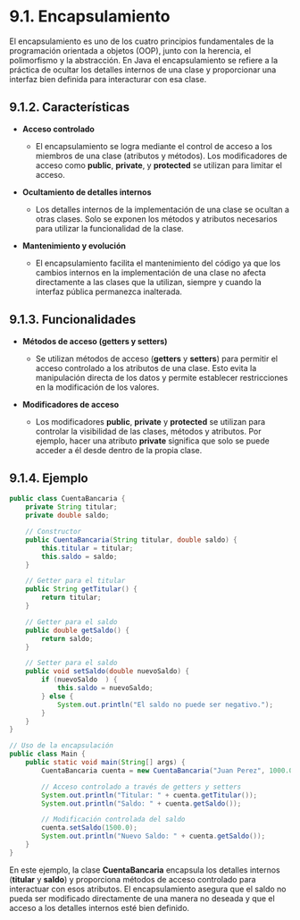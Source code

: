 # 9.1. Encapsulamiento

El encapsulamiento es uno de los cuatro principios fundamentales de la programación orientada a objetos (OOP), junto con la herencia, el polimorfismo y la abstracción. En Java el encapsulamiento se refiere a la práctica de ocultar los detalles internos de una clase y proporcionar una interfaz bien definida para interacturar con esa clase.

## 9.1.2. Características

- **Acceso controlado**

  - El encapsulamiento se logra mediante el control de acceso a los miembros de una clase (atributos y métodos). Los modificadores de acceso como **public**, **private**, y **protected** se utilizan para limitar el acceso.

- **Ocultamiento de detalles internos**

  - Los detalles internos de la implementación de una clase se ocultan a otras clases. Solo se exponen los métodos y atributos necesarios para utilizar la funcionalidad de la clase.

- **Mantenimiento y evolución**
  - El encapsulamiento facilita el mantenimiento del código ya que los cambios internos en la implementación de una clase no afecta directamente a las clases que la utilizan, siempre y cuando la interfaz pública permanezca inalterada.

## 9.1.3. Funcionalidades

- **Métodos de acceso (getters y setters)**

  - Se utilizan métodos de acceso (**getters** y **setters**) para permitir el acceso controlado a los atributos de una clase. Esto evita la manipulación directa de los datos y permite establecer restricciones en la modificación de los valores.

- **Modificadores de acceso**
  - Los modificadores **public**, **private** y **protected** se utilizan para controlar la visibilidad de las clases, métodos y atributos. Por ejemplo, hacer una atributo **private** significa que solo se puede acceder a él desde dentro de la propia clase.

## 9.1.4. Ejemplo

```java
public class CuentaBancaria {
    private String titular;
    private double saldo;

    // Constructor
    public CuentaBancaria(String titular, double saldo) {
        this.titular = titular;
        this.saldo = saldo;
    }

    // Getter para el titular
    public String getTitular() {
        return titular;
    }

    // Getter para el saldo
    public double getSaldo() {
        return saldo;
    }

    // Setter para el saldo
    public void setSaldo(double nuevoSaldo) {
        if (nuevoSaldo  ) {
            this.saldo = nuevoSaldo;
        } else {
            System.out.println("El saldo no puede ser negativo.");
        }
    }
}

// Uso de la encapsulación
public class Main {
    public static void main(String[] args) {
        CuentaBancaria cuenta = new CuentaBancaria("Juan Perez", 1000.0);

        // Acceso controlado a través de getters y setters
        System.out.println("Titular: " + cuenta.getTitular());
        System.out.println("Saldo: " + cuenta.getSaldo());

        // Modificación controlada del saldo
        cuenta.setSaldo(1500.0);
        System.out.println("Nuevo Saldo: " + cuenta.getSaldo());
    }
}

```

En este ejemplo, la clase **CuentaBancaria** encapsula los detalles internos (**titular** y **saldo**) y proporciona métodos de acceso controlado para interactuar con esos atributos. El encapsulamiento asegura que el saldo no pueda ser modificado directamente de una manera no deseada y que el acceso a los detalles internos esté bien definido.
